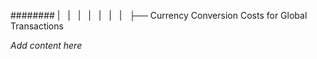 ######## |   |   |   |   |   |   |   ├── Currency Conversion Costs for Global Transactions

*Add content here*